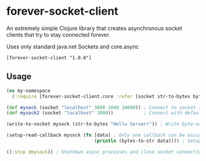 # forever-socket-client

An extremely simple Clojure library that creates asynchronous socket clients that try to stay connected forever.

Uses only standard java.net Sockets and core.async

`[forever-socket-client "1.0.0"]`

## Usage

```clojure
(ns my-namespace
  (:require [forever-socket-client.core :refer [socket str-to-bytes bytes-to-str]])) ; Import

(def mysock (socket "localhost" 3000 2048 10000)) ; Connect to socket (hostname port buffer-size retry-interval)
(def mysock2 (socket "localhost" 3000))           ; Connect with default buffer and retry interval (2048 bytes and 5 seconds)

(write-to-socket mysock (str-to-bytes "Hello Server!")) ; Write byte-array to socket

(setup-read-callback mysock (fn [data] ; Only one callback can be assigned per socket
                                (println (bytes-to-str data)))) ; Setup callback function for received bytes

((:stop @mysock)) ; Shutdown async processes and close socket connection
```

